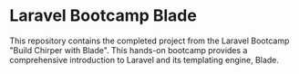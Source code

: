 # Laravel Bootcamp Blade
This repository contains the completed project from the Laravel Bootcamp "Build Chirper with Blade". This hands-on bootcamp provides a comprehensive introduction to Laravel and its templating engine, Blade.
